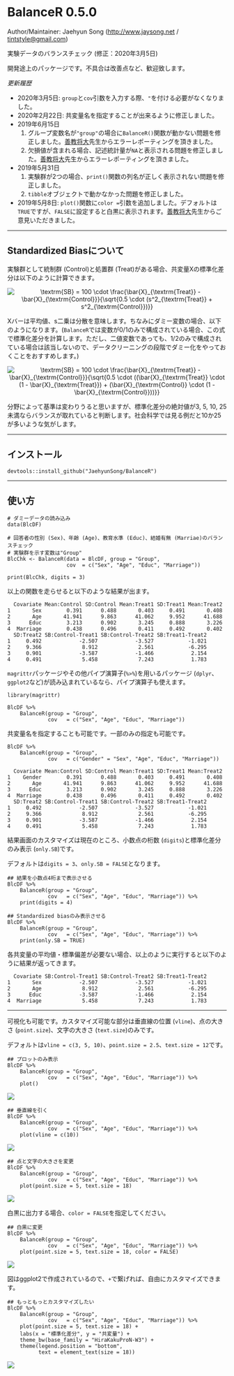 # BalanceR 0.5.0

Author/Maintainer: Jaehyun Song (http://www.jaysong.net / tintstyle@gmail.com)

実験データのバランスチェック (修正：2020年3月5日)

開発途上のパッケージです。不具合は改善点など、歓迎致します。

*更新履歴*

  * 2020年3月5日: `group`と`cov`引数を入力する際、`"`を付ける必要がなくなりました。
  * 2020年2月22日: 共変量名を指定することが出来るように修正しました。
  * 2019年6月15日
    1. グループ変数名が`"group"`の場合に`BalanceR()`関数が動かない問題を修正しました。[善教将大](https://zkun.sakura.ne.jp)先生からエラーレポーティングを頂きました。
    2. 欠損値が含まれる場合、記述統計量が`NA`と表示される問題を修正しました。[善教将大](https://zkun.sakura.ne.jp)先生からエラーレポーティングを頂きました。
  * 2019年5月31日
    1. 実験群が2つの場合、`print()`関数の列名が正しく表示されない問題を修正しました。
    2. `tibble`オブジェクトで動かなかった問題を修正しました。
  * 2019年5月8日: `plot()`関数に`color =`引数を追加しました。デフォルトは`TRUE`ですが、`FALSE`に設定すると白黒に表示されます。[善教将大](https://zkun.sakura.ne.jp)先生からご意見いただきました。

---
## Standardized Biasについて

実験群として統制群 (Control)と処置群 (Treat)がある場合、共変量Xの標準化差分は以下のように計算できます。

<center><img src="https://latex.codecogs.com/png.latex?\bg_white&space;\textrm{SB}&space;=&space;100&space;\cdot&space;\frac{\bar{X}_{\textrm{Treat}}&space;-&space;\bar{X}_{\textrm{Control}}}{\sqrt{0.5&space;\cdot&space;(s^2_{\textrm{Treat}}&space;&plus;&space;s^2_{\textrm{Control}})}}" title="\textrm{SB} = 100 \cdot \frac{\bar{X}_{\textrm{Treat}} - \bar{X}_{\textrm{Control}}}{\sqrt{0.5 \cdot (s^2_{\textrm{Treat}} + s^2_{\textrm{Control}})}}" /></center>

Xバーは平均値、s二乗は分散を意味します。ちなみにダミー変数の場合、以下のようになります。(`BalanceR`では変数が0/1のみで構成されている場合、この式で標準化差分を計算します。ただし、二値変数であっても、1/2のみで構成されている場合は該当しないので、データクリーニングの段階でダミー化をやっておくことをおすすめします。)

<center><img src="https://latex.codecogs.com/png.latex?\bg_white&space;\textrm{SB}&space;=&space;100&space;\cdot&space;\frac{\bar{X}_{\textrm{Treat}}&space;-&space;\bar{X}_{\textrm{Control}}}{\sqrt{0.5&space;\cdot&space;((\bar{X}_{\textrm{Treat}}&space;\cdot&space;(1&space;-&space;\bar{X}_{\textrm{Treat}})&space;&plus;&space;(\bar{X}_{\textrm{Control}}&space;\cdot&space;(1&space;-&space;\bar{X}_{\textrm{Control}}))}}" title="\textrm{SB} = 100 \cdot \frac{\bar{X}_{\textrm{Treat}} - \bar{X}_{\textrm{Control}}}{\sqrt{0.5 \cdot ((\bar{X}_{\textrm{Treat}} \cdot (1 - \bar{X}_{\textrm{Treat}}) + (\bar{X}_{\textrm{Control}} \cdot (1 - \bar{X}_{\textrm{Control}}))}}" /></center>

分野によって基準は変わりうると思いますが、標準化差分の絶対値が3, 5, 10, 25未満ならバランスが取れていると判断します。社会科学では見る例だと10か25が多いような気がします。

---

## インストール

```
devtools::install_github("JaehyunSong/BalanceR")
```

---

## 使い方

```
# ダミーデータの読み込み
data(BlcDF)

# 回答者の性別 (Sex)、年齢 (Age)、教育水準 (Educ)、結婚有無 (Marriae)のバランスチェック
# 実験群を示す変数は"Group"
BlcChk <- BalanceR(data = BlcDF, group = "Group",
                   cov  = c("Sex", "Age", "Educ", "Marriage"))

print(BlcChk, digits = 3)
```

以上の関数を走らせると以下のような結果が出ます。

```
  Covariate Mean:Control SD:Control Mean:Treat1 SD:Treat1 Mean:Treat2
1       Sex        0.391      0.488       0.403     0.491       0.408
2       Age       41.941      9.863      41.062     9.952      41.688
3      Educ        3.213      0.902       3.245     0.888       3.226
4  Marriage        0.438      0.496       0.411     0.492       0.402
  SD:Treat2 SB:Control-Treat1 SB:Control-Treat2 SB:Treat1-Treat2
1     0.492            -2.507            -3.527           -1.021
2     9.366             8.912             2.561           -6.295
3     0.901            -3.587            -1.466            2.154
4     0.491             5.458             7.243            1.783
```

`magrittr`パッケージやその他パイプ演算子(`%>%`)を用いるパッケージ (`dplyr`、`ggplot2`など)が読み込まれているなら、パイプ演算子も使えます。

```
library(magrittr)

BlcDF %>%
    BalanceR(group = "Group",
             cov   = c("Sex", "Age", "Educ", "Marriage"))
```

共変量名を指定することも可能です。一部のみの指定も可能です。

```
BlcDF %>%
    BalanceR(group = "Group",
             cov   = c("Gender" = "Sex", "Age", "Educ", "Marriage"))
             
  Covariate Mean:Control SD:Control Mean:Treat1 SD:Treat1 Mean:Treat2
1    Gender        0.391      0.488       0.403     0.491       0.408
2       Age       41.941      9.863      41.062     9.952      41.688
3      Educ        3.213      0.902       3.245     0.888       3.226
4  Marriage        0.438      0.496       0.411     0.492       0.402
  SD:Treat2 SB:Control-Treat1 SB:Control-Treat2 SB:Treat1-Treat2
1     0.492            -2.507            -3.527           -1.021
2     9.366             8.912             2.561           -6.295
3     0.901            -3.587            -1.466            2.154
4     0.491             5.458             7.243            1.783
```

結果画面のカスタマイズは現在のところ、小数点の桁数 (`digits`)と標準化差分のみ表示 (`only.SB`)です。

デフォルトは`digits = 3`、`only.SB = FALSE`となります。

```
## 結果を小数点4桁まで表示させる
BlcDF %>%
    BalanceR(group = "Group",
             cov   = c("Sex", "Age", "Educ", "Marriage")) %>%
    print(digits = 4)

## Standardized biasのみ表示させる
BlcDF %>%
    BalanceR(group = "Group",
             cov   = c("Sex", "Age", "Educ", "Marriage")) %>%
    print(only.SB = TRUE)
```

各共変量の平均値・標準偏差が必要ない場合、以上のように実行すると以下のように結果が返ってきます。

```
  Covariate SB:Control-Treat1 SB:Control-Treat2 SB:Treat1-Treat2
1       Sex            -2.507            -3.527           -1.021
2       Age             8.912             2.561           -6.295
3      Educ            -3.587            -1.466            2.154
4  Marriage             5.458             7.243            1.783
```

---

可視化も可能です。カスタマイズ可能な部分は垂直線の位置 (`vline`)、点の大きさ (`point.size`)、文字の大きさ (`text.size`)のみです。

デフォルトは`vline = c(3, 5, 10)`、`point.size = 2.5`、`text.size = 12`です。

```
## プロットのみ表示
BlcDF %>%
    BalanceR(group = "Group",
             cov   = c("Sex", "Age", "Educ", "Marriage")) %>%
    plot()
```
![](https://github.com/JaehyunSong/BalanceR/blob/master/Screenshot/Plot1.png)

```
## 垂直線を引く
BlcDF %>%
    BalanceR(group = "Group",
             cov   = c("Sex", "Age", "Educ", "Marriage")) %>%
    plot(vline = c(10))
```

![](https://github.com/JaehyunSong/BalanceR/blob/master/Screenshot/Plot2.png)

```
## 点と文字の大きさを変更
BlcDF %>%
    BalanceR(group = "Group",
             cov   = c("Sex", "Age", "Educ", "Marriage")) %>%
    plot(point.size = 5, text.size = 18)
```

![](https://github.com/JaehyunSong/BalanceR/blob/master/Screenshot/Plot3.png)

白黒に出力する場合、`color = FALSE`を指定してください。
```
## 白黒に変更
BlcDF %>%
    BalanceR(group = "Group",
             cov   = c("Sex", "Age", "Educ", "Marriage")) %>%
    plot(point.size = 5, text.size = 18, color = FALSE)
```

![](https://github.com/JaehyunSong/BalanceR/blob/master/Screenshot/Plot5.png)

図はggplot2で作成されているので、`+`で繋げれば、自由にカスタマイズできます。

```
## もっともっとカスタマイズしたい
BlcDF %>% 
    BalanceR(group = "Group", 
             cov   = c("Sex", "Age", "Educ", "Marriage")) %>% 
    plot(point.size = 5, text.size = 18) +
    labs(x = "標準化差分", y = "共変量") +
    theme_bw(base_family = "HiraKakuProN-W3") +
    theme(legend.position = "bottom",
          text = element_text(size = 18))
```
![](https://github.com/JaehyunSong/BalanceR/blob/master/Screenshot/Plot4.png)

